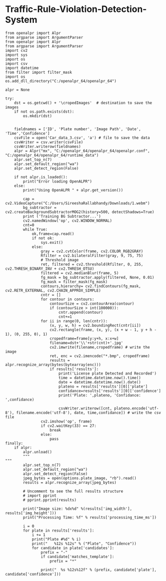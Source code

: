 # Traffic-Rule-Violation-Detection-System

    from openalpr import Alpr
    from argparse import ArgumentParser
    from openalpr import Alpr
    from argparse import ArgumentParser
    import cv2
    import sys
    import os
    import csv
    import datetime
    from filter import filter_mask
    import os
    os.add_dll_directory("C:/openalpr_64/openalpr_64")

    alpr = None

    try:
        dst = os.getcwd() + '\cropedImages'  # destination to save the images
        if not os.path.exists(dst):
            os.mkdir(dst)
        

        fieldnames = ['ID', 'Plate number', 'Image Path', 'Date', 'Time','Confidence']
        csvFile = open('Car_data_3.csv', 'a') # file to save the data
        csvWriter = csv.writer(csvFile)
        csvWriter.writerow(fieldnames)
        alpr = Alpr("mx", "C:/openalpr_64/openalpr_64/openalpr.conf", "C:/openalpr_64/openalpr_64/runtime_data")
        alpr.set_top_n(7)
        alpr.set_default_region("wa")
        alpr.set_detect_region(False)

        if not alpr.is_loaded():
            print("Error loading OpenALPR")
        else:
            print("Using OpenALPR " + alpr.get_version())

            cap = cv2.VideoCapture("C:/Users/SireeshaRallabhandy/Downloads/1.webm")
            bg_subtractor = cv2.createBackgroundSubtractorMOG2(history=500, detectShadows=True)
            print ('Training BG Subtractor...')
            cv2.namedWindow('op', cv2.WINDOW_NORMAL)
            cnt=0
            while True:
                ok,frame=cap.read()
                if not ok:
                    sys.exit()
                else:
                    gray = cv2.cvtColor(frame, cv2.COLOR_RGB2GRAY)
                    Rfilter = cv2.bilateralFilter(gray, 9, 75, 75)
                    # Threshold image
                    ret, filtered = cv2.threshold(Rfilter, 0, 255, cv2.THRESH_BINARY_INV + cv2.THRESH_OTSU)
                    filtered = cv2.medianBlur(frame, 5)
                    fg_mask = bg_subtractor.apply(filtered, None, 0.01)
                    fg_mask = filter_mask(fg_mask)
                    contours,hierarchy= cv2.findContours(fg_mask, cv2.RETR_EXTERNAL, cv2.CHAIN_APPROX_SIMPLE)
                    cntr = []
                    for contour in contours:
                        contourSize = cv2.contourArea(contour)
                        if (contourSize > int(100000)):
                            cntr.append(contour)
                            cnt+=1
                    for ii in range(0, len(cntr)):
                        (x, y, w, h) = cv2.boundingRect(cntr[ii])
                        cv2.rectangle(frame, (x, y), (x + w - 1, y + h - 1), (0, 255, 0), 1)
                        cropedframe=frame[y:y+h, x:x+w]
                        filename=dst+'\\'+str(cnt)+'.jpg'
                        cv2.imwrite(filename,cropedframe) # write the image
                        ret, enc = cv2.imencode("*.bmp", cropedframe)
                        results = alpr.recognize_array(bytes(bytearray(enc)))
                        if results['results']:
                            print('License plate Detected and Recorded')
                            time = datetime.datetime.now().time()
                            date = datetime.datetime.now().date()
                            plateno = results['results'][0]['plate']
                            confidance=results['results'][0]['confidence']
                            print('Plate: ',plateno, 'Confidance: ',confidance)

                            csvWriter.writerow([cnt, plateno.encode('utf-8'), filename.encode('utf-8'), date, time,confidance]) # write the csv file
                    cv2.imshow('op', frame)
                    if cv2.waitKey(33) == 27:
                        break
                    else:
                        pass
    finally:
        if alpr:
            alpr.unload()
            """
    """
            alpr.set_top_n(7)
            alpr.set_default_region("wa")
            alpr.set_detect_region(False)
            jpeg_bytes = open(options.plate_image, "rb").read()
            results = alpr.recognize_array(jpeg_bytes)

            # Uncomment to see the full results structure
            # import pprint
            # pprint.pprint(results)

            print("Image size: %dx%d" %(results['img_width'], results['img_height']))
            print("Processing Time: %f" % results['processing_time_ms'])

            i = 0
            for plate in results['results']:
                i += 1
                print("Plate #%d" % i)
                print("   %12s %12s" % ("Plate", "Confidence"))
                for candidate in plate['candidates']:
                    prefix = "-"
                    if candidate['matches_template']:
                        prefix = "*"

                    print("  %s %12s%12f" % (prefix, candidate['plate'], candidate['confidence']))

